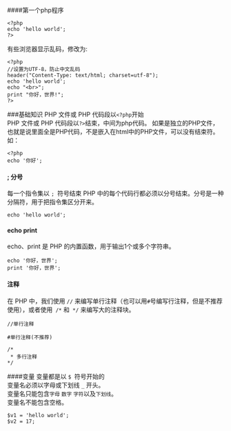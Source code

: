 ####第一个php程序

    <?php
    echo 'hello world';
    ?>

有些浏览器显示乱码，修改为:

    <?php
    //设置为UTF-8，防止中文乱码
    header("Content-Type: text/html; charset=utf-8");
    echo 'hello world';
    echo "<br>";
    print "你好，世界!";
    ?>

###基础知识
PHP 文件或 PHP 代码段以`<?php`开始        
PHP 文件或 PHP 代码段以`?>`结束，中间为php代码。 如果是独立的PHP文件，也就是说里面全是PHP代码，不是嵌入在html中的PHP文件，可以没有结束符。如：     

    <?php
    echo '你好';

####  ;  分号
每一个指令集以 `; `符号结束 PHP 中的每个代码行都必须以分号结束。分号是一种分隔符，用于把指令集区分开来。 

    echo 'hello world';

####  echo  print
echo、print 是 PHP 的内置函数，用于输出1个或多个字符串。  

    echo '你好，世界';
    print '你好，世界';

#### 注释    
在 PHP 中，我们使用 `//` 来编写单行注释（也可以用`#`号编写行注释，但是不推荐使用），或者使用` /*` 和` */` 来编写大的注释块。

    //单行注释
    
    #单行注释(不推荐)
    
    /*
     * 多行注释
    */

####变量
变量都是以 `$ `符号开始的    
变量名必须以字母或下划线 `_` 开头。         
变量名只能包含`字母` `数字` `字符`以及`下划线`。          
变量名不能包含空格。          

    $v1 = 'hello world';
    $v2 = 17;

